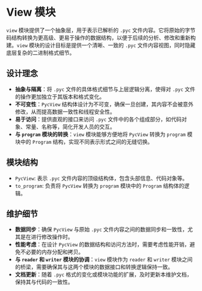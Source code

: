 # View 模块

`view` 模块提供了一个抽象层，用于表示已解析的 `.pyc` 文件内容。它将原始的字节码结构转换为更高级、更易于操作的数据结构，以便于后续的分析、修改和重新构建。`view` 模块的设计目标是提供一个清晰、一致的 `.pyc` 文件内容视图，同时隐藏底层复杂的二进制格式细节。

## 设计理念

- **抽象与隔离**：将 `.pyc` 文件的具体格式细节与上层逻辑分离，使得对 `.pyc` 文件的操作更加独立于其版本和格式变化。
- **不可变性**：`PycView` 结构体设计为不可变，确保一旦创建，其内容不会被意外修改，从而提高数据一致性和线程安全性。
- **易于访问**：提供直观的接口来访问 `.pyc` 文件中的各个组成部分，如代码对象、常量、名称等，简化开发人员的交互。
- **与 `program` 模块的转换**：`view` 模块能够方便地将 `PycView` 转换为 `program` 模块中的 `Program` 结构，实现不同表示形式之间的无缝切换。

## 模块结构

- `PycView`: 表示 `.pyc` 文件内容的顶级结构体，包含头部信息、代码对象等。
- `to_program`: 负责将 `PycView` 转换为 `program` 模块中的 `Program` 结构体的逻辑。

## 维护细节

- **数据同步**：确保 `PycView` 与原始 `.pyc` 文件内容之间的数据同步和一致性，尤其是在进行修改操作时。
- **性能考虑**：在设计 `PycView` 的数据结构和访问方法时，需要考虑性能开销，避免不必要的内存分配和拷贝。
- **与 `reader` 和 `writer` 模块的协调**：`view` 模块作为 `reader` 和 `writer` 模块之间的桥梁，需要确保其与这两个模块的数据接口和转换逻辑保持一致。
- **文档更新**：随着 `.pyc` 格式的变化或模块功能的扩展，及时更新本维护文档，保持其与代码的一致性。
